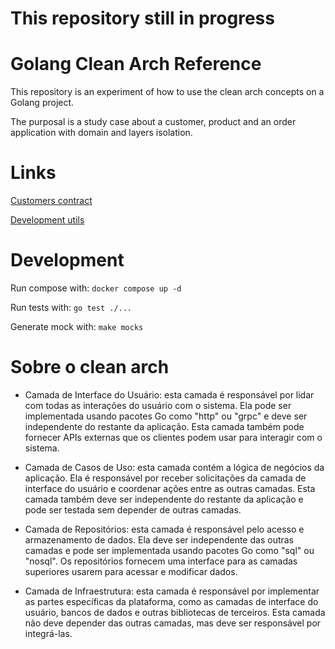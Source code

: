 # This repository still in progress

# Golang Clean Arch Reference

This repository is an experiment of how to use the clean arch concepts on a Golang project.

The purposal is a study case about a customer, product and an order application with domain and layers isolation.

# Links

[Customers contract](CONTRACTS.md)

[Development utils](DEVELOPMENT.md)

# Development

Run compose with: `docker compose up -d`

Run tests with: `go test ./...`

Generate mock with: `make mocks`

# Sobre o clean arch

* Camada de Interface do Usuário: esta camada é responsável por lidar com todas as interações do usuário com o sistema. Ela pode ser implementada usando pacotes Go como "http" ou "grpc" e deve ser independente do restante da aplicação. Esta camada também pode fornecer APIs externas que os clientes podem usar para interagir com o sistema.

* Camada de Casos de Uso: esta camada contém a lógica de negócios da aplicação. Ela é responsável por receber solicitações da camada de interface do usuário e coordenar ações entre as outras camadas. Esta camada também deve ser independente do restante da aplicação e pode ser testada sem depender de outras camadas.

* Camada de Repositórios: esta camada é responsável pelo acesso e armazenamento de dados. Ela deve ser independente das outras camadas e pode ser implementada usando pacotes Go como "sql" ou "nosql". Os repositórios fornecem uma interface para as camadas superiores usarem para acessar e modificar dados.

* Camada de Infraestrutura: esta camada é responsável por implementar as partes específicas da plataforma, como as camadas de interface do usuário, bancos de dados e outras bibliotecas de terceiros. Esta camada não deve depender das outras camadas, mas deve ser responsável por integrá-las.
